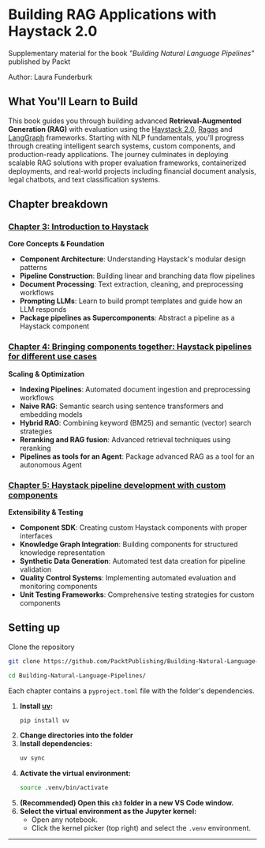 # Building RAG Applications with Haystack 2.0

Supplementary material for the book *"Building Natural Language Pipelines"* published by Packt

Author: Laura Funderburk

## What You'll Learn to Build

This book guides you through building advanced **Retrieval-Augmented Generation (RAG)** with evaluation using the [Haystack 2.0](https://haystack.deepset.ai/), [Ragas](https://docs.ragas.io/en/stable/) and [LangGraph](https://www.langchain.com/langgraph) frameworks. Starting with NLP fundamentals, you'll progress through creating intelligent search systems, custom components, and production-ready applications. The journey culminates in deploying scalable RAG solutions with proper evaluation frameworks, containerized deployments, and real-world projects including financial document analysis, legal chatbots, and text classification systems.

## Chapter breakdown

### **[Chapter 3: Introduction to Haystack](./ch3/)**
**Core Concepts & Foundation**
- **Component Architecture**: Understanding Haystack's modular design patterns
- **Pipeline Construction**: Building linear and branching data flow pipelines  
- **Document Processing**: Text extraction, cleaning, and preprocessing workflows
- **Prompting LLMs**: Learn to build prompt templates and guide how an LLM responds
- **Package pipelines as Supercomponents**: Abstract a pipeline as a Haystack component

### **[Chapter 4: Bringing components together: Haystack pipelines for different use cases](./ch4/)**
**Scaling & Optimization**
- **Indexing Pipelines**: Automated document ingestion and preprocessing workflows
- **Naive RAG**: Semantic search using sentence transformers and embedding models
- **Hybrid RAG**: Combining keyword (BM25) and semantic (vector) search strategies
- **Reranking and RAG fusion**: Advanced retrieval techniques using reranking
- **Pipelines as tools for an Agent**: Package advanced RAG as a tool for an autonomous Agent

### **[Chapter 5: Haystack pipeline development with custom components](./ch5/)**
**Extensibility & Testing**
- **Component SDK**: Creating custom Haystack components with proper interfaces
- **Knowledge Graph Integration**: Building components for structured knowledge representation
- **Synthetic Data Generation**: Automated test data creation for pipeline validation
- **Quality Control Systems**: Implementing automated evaluation and monitoring components
- **Unit Testing Frameworks**: Comprehensive testing strategies for custom components


## Setting up

Clone the repository

```bash
git clone https://github.com/PacktPublishing/Building-Natural-Language-Pipelines.git

cd Building-Natural-Language-Pipelines/

```

Each chapter contains a `pyproject.toml` file with the folder's dependencies.

1. **Install [uv](https://github.com/astral-sh/uv):**
	```sh
	pip install uv
	```
2. **Change directories into the folder**
3. **Install dependencies:**
	```sh
	uv sync
	```
4. **Activate the virtual environment:**
	```sh
	source .venv/bin/activate
	```
5. **(Recommended) Open this `ch3` folder in a new VS Code window.**
6. **Select the virtual environment as the Jupyter kernel:**
	- Open any notebook.
	- Click the kernel picker (top right) and select the `.venv` environment.

---